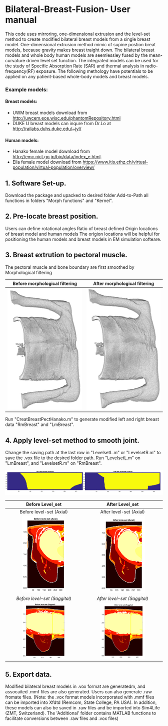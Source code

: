 # Bilateral-Breast-Fusion- User manual

This code uses mirroring, one-dimensional extrusion and the level-set method to create modified bilateral breast models from a single breast model. One-dimensional extrusion method mimic of supine postion breat models, because gravity makes breast traight down. The bilateral breast models and whole body human models are seemlessley fused by the mean-curvature driven level set function. The integrated models can be used for the study of Specific Absorption Rate (SAR) and thermal analysis in radio-frequency(RF) exposure. The following methology have potentials to be applied on any patient-based whole-body models and breast models.

### Example models:
#### Breast models:
- UWM breast models download from http://uwcem.ece.wisc.edu/phantomRepository.html 
- DUKE U breast models can inqure from Dr.Lo at http://railabs.duhs.duke.edu/~jyl/

#### Human models: 
- Hanako female model download from http://emc.nict.go.jp/bio/data/index_e.html.
- Ella female model download from https://www.itis.ethz.ch/virtual-population/virtual-population/overview/

## 1. Software Set-up.
Download the package and upacked to desired folder.Add-to-Path all functions in folders "Morph functions" and "Kernel".

## 2. Pre-locate breast position.
 Users can define rotational angles 
 Ratio of breast defined
 Origin locations of breast model and human models
 The origion locations will be helpful for positioning the human models and breast models in EM simulation softeare.
 
## 3. Breast extrution to pectoral muscle.
The pectoral muscle and bone boundary are first smoothed by Morphological filtering

Before morphological filtering    |  After morphological filtering
:-------------------------:|:-------------------------:
<img src = "https://github.com/rispoli-lab/Bilateral-Breast-Fusion-/blob/master/Pictures/Chestdata2-2.PNG" width= "100%" height = "100%"> | <img src = "https://github.com/rispoli-lab/Bilateral-Breast-Fusion-/blob/master/Pictures/ClosePec2-2.PNG" width= "100%" height = "100%">

Run "CreatBreastPectHanako.m" to generate modified left and right breast data "RmBreast" and "LmBreast".

## 4. Apply level-set method to smooth joint.
Change the saving path at the last row in  "LevelsetL.m" or  "LevelsetR.m" to save the .vox file to the desired folder path.
Run "LevelsetL.m" on "LmBreast", and "LevelsetR.m" on "RmBreast".


![](https://github.com/rispoli-lab/Bilateral-Breast-Fusion-/blob/master/Pictures/joint2.png)

Before Level_set             |  After Level_set
:-------------------------:|:-------------------------:
Before level-set (Axial)|After level-set (Axial)
<img src = "https://github.com/rispoli-lab/Bilateral-Breast-Fusion-/blob/master/Pictures/Before_level_set%20(Axial).png" width= "60%" height = "60%">  | <img src = "https://github.com/rispoli-lab/Bilateral-Breast-Fusion-/blob/master/Pictures/After_level_set%20(Axial).png" width= "60%" height = "60%">
*Before level-set (Saggital)*|*After level-set (Saggital)*
<img src = "https://github.com/rispoli-lab/Bilateral-Breast-Fusion-/blob/master/Pictures/Before_level_set%20(Saggital).png" width= "60%" height = "60%"> | <img src = "https://github.com/rispoli-lab/Bilateral-Breast-Fusion-/blob/master/Pictures/After_level_set%20(Saggital).png" width= "60%" height = "60%">


## 5. Export data.
Modified bilateral breast models in .vox format are generatedm, and assocaited .mmf files are also generated. Users can also generate .raw fromate files. (Note: the .vox format models incorporated with .mmf files can be imported into Xfdtd (Remcom, State College, PA USA). In addition, these models can also be saved in .raw files and be imported into Sim4Life (ZMT, Switzerland). The 'Additional' folder contains MATLAB functions to facilitate conversions between .raw files and .vox files)

